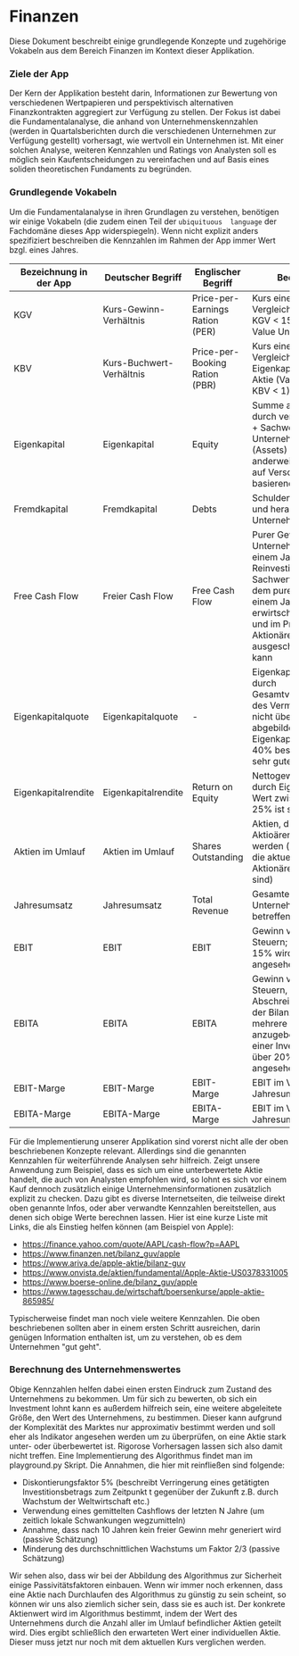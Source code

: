 # Finanzen

Diese Dokument beschreibt einige grundlegende Konzepte und zugehörige Vokabeln aus dem Bereich Finanzen
im Kontext dieser Applikation.

### Ziele der App

Der Kern der Applikation besteht darin, Informationen zur Bewertung von verschiedenen Wertpapieren und perspektivisch
alternativen Finanzkontrakten aggregiert zur Verfügung zu stellen. Der Fokus ist dabei die Fundamentalanalyse, die anhand
von Unternehmenskennzahlen (werden in Quartalsberichten durch die verschiedenen Unternehmen zur Verfügung gestellt) vorhersagt,
wie wertvoll ein Unternehmen ist. Mit einer solchen Analyse, weiteren Kennzahlen und Ratings von Analysten soll es möglich sein
Kaufentscheidungen zu vereinfachen und auf Basis eines soliden theoretischen Fundaments zu begründen.

### Grundlegende Vokabeln

Um die Fundamentalanalyse in ihren Grundlagen zu verstehen, benötigen wir einige Vokabeln (die zudem einen Teil der ```ubiquituous 
language``` der Fachdomäne dieses App widerspiegeln). Wenn nicht explizit anders spezifiziert beschreiben die Kennzahlen im Rahmen der 
App immer Wert bzgl. eines Jahres.

Bezeichnung in der App | Deutscher Begriff        | Englischer Begriff              | Bedeutung
---------------------- | ------------------------ | ------------------------------- | ---------
KGV                    | Kurs-Gewinn-Verhältnis   | Price-per-Earnings Ration (PER) | Kurs einer Aktie im Vergleich zum Gewinn; KGV < 15 indikativ für Value Unternehmen
KBV                    | Kurs-Buchwert-Verhältnis | Price-per-Booking Ration (PBR)  | Kurs einer Aktie im Vergleich zum Eigenkapital einer Aktie (Value entspricht KBV < 1)
Eigenkapital           | Eigenkapital             | Equity                          | Summe aus Kapital durch verkaufte Aktien + Sachwerte des Unternehmens (Assets) + anderweitiges nicht auf Verschuldung basierendes Kapital
Fremdkapital           | Fremdkapital             | Debts                           | Schulden aus Krediten und herausgegebenen Unternehmensanleihen
Free Cash Flow         | Freier Cash Flow         | Free Cash Flow                  | Purer Gewinn eines Unternehmens in einem Jahr - Reinvestitionen in Sachwerte; entspricht dem puren Wert der in einem Jahr erwirtschaftet wurde und im Prinzip an die Aktionäre ausgeschüttet werden kann
Eigenkapitalquote      | Eigenkapitalquote        | -                               | Eigenkapital geteilt durch Gesamtvermögen (Teil des Vermögens, der nicht über Schulden abgebildet wird); Eigenkapitalquote >= 40% beschreibt einen sehr guten Wert
Eigenkapitalrendite    | Eigenkapitalrendite      | Return on Equity                | Nettogewinn geteilt durch Eigenkapital; Wert zwisch 8% und 25% ist sehr gut
Aktien im Umlauf       | Aktien im Umlauf         | Shares Outstanding              | Aktien, die von Aktioären gehalten werden (also Aktien, die aktuell an Aktionäre verkauft sind)
Jahresumsatz           | Jahresumsatz             | Total Revenue                   | Gesamter Umsatz des Unternehmens im betreffenden Jahr
EBIT                   | EBIT                     | EBIT                            | Gewinn vor Zinsen und Steuern; Wert über 15% wird als gut angesehen
EBITA                  | EBITA                    | EBITA                           | Gewinn vor Zinsen, Steuern, Abschreibungen (in der Bilanz über mehrere Jahre anzugebende Anteile einer Investition); Wert über 20% wird als gut angesehen
EBIT-Marge             | EBIT-Marge               | EBIT-Marge                      | EBIT im Verhältnis zum Jahresumsatz
EBITA-Marge            | EBITA-Marge              | EBITA-Marge                     | EBIT im Verhältnis zum Jahresumsatz

Für die Implementierung unserer Applikation sind vorerst nicht alle der oben beschriebenen Konzepte relevant. Allerdings sind die genannten Kennzahlen für 
weiterführende Analysen sehr hilfreich. Zeigt unsere Anwendung zum Beispiel, dass es sich um eine unterbewertete Aktie handelt, die auch von Analysten empfohlen wird,
so lohnt es sich vor einem Kauf dennoch zusätzlich einige Unternehmensinformationen zusätzlich explizit zu checken. Dazu gibt es diverse Internetseiten,
die teilweise direkt oben genannte Infos, oder aber verwandte Kennzahlen bereitstellen, aus denen sich obige Werte berechnen lassen.
Hier ist eine kurze Liste mit Links, die als Einstieg helfen können (am Beispiel von Apple):    
- https://finance.yahoo.com/quote/AAPL/cash-flow?p=AAPL
- https://www.finanzen.net/bilanz_guv/apple
- https://www.ariva.de/apple-aktie/bilanz-guv
- https://www.onvista.de/aktien/fundamental/Apple-Aktie-US0378331005
- https://www.boerse-online.de/bilanz_guv/apple  
- https://www.tagesschau.de/wirtschaft/boersenkurse/apple-aktie-865985/

Typischerweise findet man noch viele weitere Kennzahlen. Die oben beschriebenen sollten aber in einem ersten Schritt ausreichen,
darin genügen Information enthalten ist, um zu verstehen, ob es dem Unternehmen "gut geht".

### Berechnung des Unternehmenswertes

Obige Kennzahlen helfen dabei einen ersten Eindruck zum Zustand des Unternehmens zu bekommen. Um für sich zu bewerten, ob sich ein Investment
lohnt kann es außerdem hilfreich sein, eine weitere abgeleitete Größe, den Wert des Unternehmens, zu bestimmen. Dieser kann
aufgrund der Komplexität des Marktes nur approximativ bestimmt werden und soll eher als Indikator angesehen werden um zu überprüfen,
on eine Aktie stark unter- oder überbewertet ist. Rigorose Vorhersagen lassen sich also damit nicht treffen.
Eine Implementierung des Algorithmus findet man im playground.py Skript. Die Annahmen, die hier mit reinfließen sind folgende:    
- Diskontierungsfaktor 5% (beschreibt Verringerung eines getätigten Investitionsbetrags zum Zeitpunkt t gegenüber der Zukunft z.B. durch Wachstum der Weltwirtschaft etc.)
- Verwendung eines gemittelten Cashflows der letzten N Jahre (um zeitlich lokale Schwankungen wegzumitteln)
- Annahme, dass nach 10 Jahren kein freier Gewinn mehr generiert wird (passive Schätzung)
- Minderung des durchschnittlichen Wachstums um Faktor 2/3 (passive Schätzung)

Wir sehen also, dass wir bei der Abbildung des Algorithmus zur Sicherheit einige Passivitätsfaktoren einbauen. Wenn wir immer noch erkennen, dass
eine Aktie nach Durchlaufen des Algorithmus zu günstig zu sein scheint, so können wir uns also ziemlich sicher sein, dass sie es auch ist.
Der konkrete Aktienwert wird im Algorithmus bestimmt, indem der Wert des Unternehmens durch die Anzahl aller im Umlauf befindlicher
Aktien geteilt wird. Dies ergibt schließlich den erwarteten Wert einer individuellen Aktie. Dieser muss jetzt nur noch mit dem aktuellen
Kurs verglichen werden.